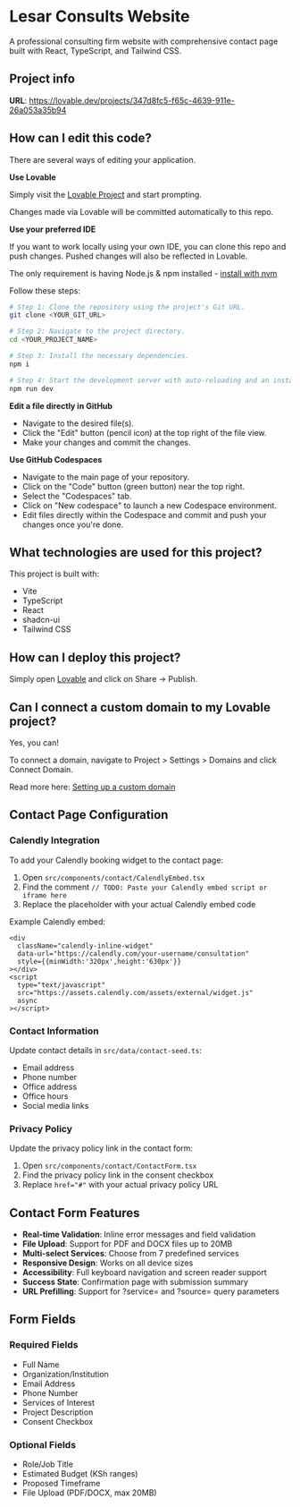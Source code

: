 # Lesar Consults Website

A professional consulting firm website with comprehensive contact page built with React, TypeScript, and Tailwind CSS.

## Project info

**URL**: https://lovable.dev/projects/347d8fc5-f65c-4639-911e-26a053a35b94

## How can I edit this code?

There are several ways of editing your application.

**Use Lovable**

Simply visit the [Lovable Project](https://lovable.dev/projects/347d8fc5-f65c-4639-911e-26a053a35b94) and start prompting.

Changes made via Lovable will be committed automatically to this repo.

**Use your preferred IDE**

If you want to work locally using your own IDE, you can clone this repo and push changes. Pushed changes will also be reflected in Lovable.

The only requirement is having Node.js & npm installed - [install with nvm](https://github.com/nvm-sh/nvm#installing-and-updating)

Follow these steps:

```sh
# Step 1: Clone the repository using the project's Git URL.
git clone <YOUR_GIT_URL>

# Step 2: Navigate to the project directory.
cd <YOUR_PROJECT_NAME>

# Step 3: Install the necessary dependencies.
npm i

# Step 4: Start the development server with auto-reloading and an instant preview.
npm run dev
```

**Edit a file directly in GitHub**

- Navigate to the desired file(s).
- Click the "Edit" button (pencil icon) at the top right of the file view.
- Make your changes and commit the changes.

**Use GitHub Codespaces**

- Navigate to the main page of your repository.
- Click on the "Code" button (green button) near the top right.
- Select the "Codespaces" tab.
- Click on "New codespace" to launch a new Codespace environment.
- Edit files directly within the Codespace and commit and push your changes once you're done.

## What technologies are used for this project?

This project is built with:

- Vite
- TypeScript
- React
- shadcn-ui
- Tailwind CSS

## How can I deploy this project?

Simply open [Lovable](https://lovable.dev/projects/347d8fc5-f65c-4639-911e-26a053a35b94) and click on Share -> Publish.

## Can I connect a custom domain to my Lovable project?

Yes, you can!

To connect a domain, navigate to Project > Settings > Domains and click Connect Domain.

Read more here: [Setting up a custom domain](https://docs.lovable.dev/features/custom-domain#custom-domain)

## Contact Page Configuration

### Calendly Integration

To add your Calendly booking widget to the contact page:

1. Open `src/components/contact/CalendlyEmbed.tsx`
2. Find the comment `// TODO: Paste your Calendly embed script or iframe here`
3. Replace the placeholder with your actual Calendly embed code

Example Calendly embed:
```tsx
<div 
  className="calendly-inline-widget" 
  data-url="https://calendly.com/your-username/consultation" 
  style={{minWidth:'320px',height:'630px'}}
></div>
<script 
  type="text/javascript" 
  src="https://assets.calendly.com/assets/external/widget.js" 
  async
></script>
```

### Contact Information

Update contact details in `src/data/contact-seed.ts`:

- Email address
- Phone number
- Office address
- Office hours
- Social media links

### Privacy Policy

Update the privacy policy link in the contact form:

1. Open `src/components/contact/ContactForm.tsx`
2. Find the privacy policy link in the consent checkbox
3. Replace `href="#"` with your actual privacy policy URL

## Contact Form Features

- **Real-time Validation**: Inline error messages and field validation
- **File Upload**: Support for PDF and DOCX files up to 20MB
- **Multi-select Services**: Choose from 7 predefined services
- **Responsive Design**: Works on all device sizes
- **Accessibility**: Full keyboard navigation and screen reader support
- **Success State**: Confirmation page with submission summary
- **URL Prefilling**: Support for ?service= and ?source= query parameters

## Form Fields

### Required Fields
- Full Name
- Organization/Institution
- Email Address
- Phone Number
- Services of Interest
- Project Description
- Consent Checkbox

### Optional Fields
- Role/Job Title
- Estimated Budget (KSh ranges)
- Proposed Timeframe
- File Upload (PDF/DOCX, max 20MB)
